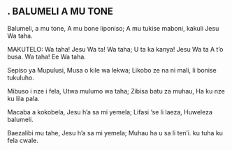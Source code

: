 ## . BALUMELI A MU TONE

Balumeli, a mu tone, A mu bone liponiso;
A mu tukise maboni, kakuli Jesu Wa taha.

MAKUTELO:
Wa taha! Jesu Wa ta! Wa taha; U ta ka kanya!
Jesu Wa ta A t’o busa. Wa taha! Ee Wa taha.


Sepiso ya Mupulusi, Musa o kile wa lekwa;
Likobo ze na ni mali, li bonise tukuluho.


Mibuso i nze i fela, Utwa mulumo wa taha;
Zibisa batu za muhau, Ha ku nze ku lila pala.


Macaba a kokobela, Jesu h’a sa mi yemela;
Lifasi ‘se li laeza, Huweleza balumeli.


Baezalibi mu tahe, Jesu h’a sa mi yemela;
Muhau ha u sa li ten’i. ku tuha ku fela cwale.


